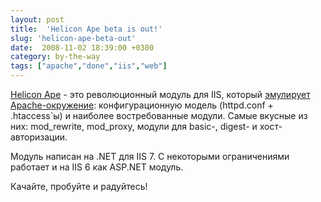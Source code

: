 ```yaml
---
layout: post
title:  'Helicon Ape beta is out!'
slug: 'helicon-ape-beta-out'
date:  2008-11-02 18:39:00 +0300
category: by-the-way
tags: ["apache","done","iis","web"]
---
```


[Helicon Ape](http://www.helicontech.com/ape/) - это революционный модуль для IIS, который [эмулирует  Apache-окружение](http://www.helicontech.com/ape/doc/compatibility.htm): конфигурационную модель (httpd.conf + .htaccess`ы) и наиболее востребованные модули. Самые вкусные из них: mod_rewrite, mod_proxy, модули для basic-, digest- и хост-авторизации.

Модуль написан на .NET для IIS 7. С некоторыми ограничениями работает и на IIS 6 как ASP.NET модуль. 

Качайте, пробуйте и радуйтесь!


